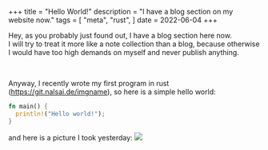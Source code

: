 +++
title = "Hello World!"
description = "I have a blog section on my website now."
tags = [
    "meta",
    "rust",
]
date = 2022-06-04
+++

Hey, as you probably just found out, I have a blog section here now.  
I will try to treat it more like a note collection than a blog, because otherwise I would have too high demands on myself and never publish anything.

 

Anyway, I recently wrote my first program in rust (<https://git.nalsai.de/imgname>), so here is a simple hello world:

```rust
fn main() {
  println!("Hello world!");
}
```

and here is a picture I took yesterday:
![](https://lh3.googleusercontent.com/KNKtQ5qggJUGnw9I1pwLF0GYHKvV1weBk-9ueyvmD5ntdnLvfuhSm8GJkYtQkHwYr5PxkJtjG1QZfPTPfNDtu0pGdhm9sdiReYbViHgcBbDj108dqo-K2lgu1JPMl-v47fa4N-ssXWIMwEzDJXNb2ffbbM-T5FgKrBn1jI4yX24l7o9lFZQl9-X-8Fuser5KWPSuo4EAaLVRf82o75_EBx-tSfNTg85BZ3Ae59gKrA6fbOUN6qu-inSRhkKC3iCMGa_zte03lRWkc1aGOHzQiEC69CuWJiCY7-BFNLXYfEp77Uzsk9UqtAbRJ-Lt7zkxe-hyJPtfQ683FUlXYNoT2rIY-bvToEMmysyRVJ7bJIzEscAM87yDngSfOqZvedtWHqmX11EeS3swycxZgecY5kKvXUWCeYExEbg_xr15-lENpO5OpWc06gUwC2UX8yRglhPLs3EIOJNaPd-OyCl045dIdq0OJfrxeTbILvxq5LgT3F-PvQCdnWbYlMqnu-a50NY1PiMAXK8FmlKRqNbfsEnZnSi_AFgMzPb9bwH4OxiqI2F7c991yU7f1OX1AnOhYfiDuJc-cU1vvwSQKTrgDd29lyzdWRCXOwZRUrDouupkCoXMI9ynZpMNZcHmOTHFbF95-LycjIcVEzkHqBEkqVWPjjxF6eaH3F77bQCtuB1jPHVRb-XTys6Kz2Hy25o0SkoY1D7sp_aa1BvxTiJadXBYqZBsIEzH0-OlvCXF6iQQ88PGPijTO3G7ZfGG=w1050-h700-no?authuser=0)
